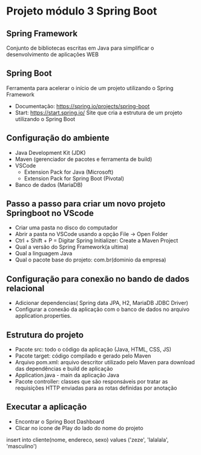 # Projeto módulo 3 Spring Boot

## Spring Framework
Conjunto de bibliotecas escritas em Java para simplificar o desenvolvimento de aplicações WEB

## Spring Boot
Ferramenta para acelerar o início de um projeto utilizando o Spring Framework
- Documentação: https://spring.io/projects/spring-boot
- Start: https://start.spring.io/
Site que cria a estrutura de um projeto utilizando o Spring Boot

## Configuração do ambiente
- Java Development Kit (JDK)
- Maven (gerenciador de pacotes e ferramenta de build)
- VSCode
  - Extension Pack for Java (Microsoft)
  - Extension Pack for Spring Boot (Pivotal)
- Banco de dados (MariaDB)

## Passo a passo para criar um novo projeto Springboot no VScode
- Criar uma pasta no disco do computador
- Abrir a pasta no VSCode usando a opção File -> Open Folder
- Ctrl + Shift + P
= Digitar Spring Initializer: Create a Maven Project
- Qual a versão do Spring Framework(a ultima)
- Qual a linguagem Java
- Qual o pacote base do projeto: com.br(dominio da empresa)

## Configuração para conexão no bando de dados relacional
- Adicionar dependencias( Spring data JPA, H2, MariaDB JDBC Driver)
- Configurar a conexão da aplicação com o banco de dados no arquivo application.properties.

## Estrutura do projeto
- Pacote src: todo o código da aplicação (Java, HTML, CSS, JS)
- Pacote target: código compilado e gerado pelo Maven
- Arquivo pom.xml: arquivo descritor utilizado pelo Maven para download das dependências e build de aplicação
- <nomedoprojeto>Application.java - main da aplicação Java
- Pacote controller: classes que são responsáveis por tratar as requisições HTTP enviadas para as rotas definidas por anotação


## Executar a aplicação
- Encontrar o Spring Boot Dashboard
- Clicar no icone de Play do lado do nome do projeto


insert into cliente(nome, endereco, sexo) values ('zeze', 'lalalala', 'masculino')